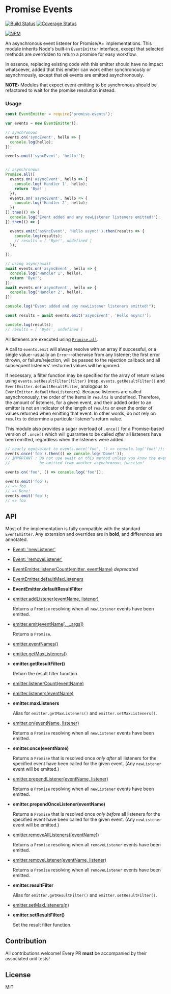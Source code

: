 # Promise Events
[![Build Status](https://travis-ci.org/yanickrochon/promise-events.svg?branch=master)](https://travis-ci.org/yanickrochon/promise-events) [![Coverage Status](https://coveralls.io/repos/yanickrochon/promise-events/badge.svg)](https://coveralls.io/r/yanickrochon/promise-events)

[![NPM](https://nodei.co/npm/promise-events.png?compact=true)](https://nodei.co/npm/promise-events/)

An asynchronous event listener for Promise/A+ implementations. This module inherits Node's built-in `EventEmitter` interface, except that selected methods are overridden to return a promise for easy workflow.

In essence, replacing existing code with this emitter should have no impact whatsoever, added that this emitter can work either synchronously or asynchrnously, except that *all* events are emitted asynchronously.

**NOTE:** Modules that expect event emitting to be synchronous should be refactored to wait for the promise resolution instead.


### Usage

```javascript
const EventEmitter = require('promise-events');

var events = new EventEmitter();

// synchronous
events.on('syncEvent', hello => {
  console.log(hello);
});

events.emit('syncEvent', 'hello!');


// asynchronous
Promise.all([
  events.on('asyncEvent', hello => {
    console.log('Handler 1', hello);
    return 'Bye!';
  }),
  events.on('asyncEvent', hello => {
    console.log('Handler 2', hello);
  })
]).then(() => {
  console.log("Event added and any newListener listeners emitted!");
}).then(() => {

  events.emit('asyncEvent', 'Hello async!').then(results => {
    console.log(results);
    // results = [ 'Bye!', undefined ]
  });

});

// using async/await
await events.on('asyncEvent', hello => {
  console.log('Handler 1', hello);
  return 'Bye!';
});
await events.on('asyncEvent', hello => {
  console.log('Handler 2', hello);
});

console.log("Event added and any newListener listeners emitted!");

const results = await events.emit('asyncEvent', 'Hello async!');

console.log(results);
// results = [ 'Bye!', undefined ]
```

All listeners are executed using [`Promise.all`](https://people.mozilla.org/~jorendorff/es6-draft.html#sec-promise.all).

A call to `events.emit` will always resolve with an array if successful, or a single value--usually an `Error`--otherwise from any listener; the first error thrown, or failure/rejection, will be passed to the rejection callback and all subsequent listeners' resturned values will be ignored.

If necessary, a filter function may be specified for the array of return values using `events.setResultFilter(filter)` (resp. `events.getResultFilter()` and `EventEmitter.defaultResultFilter`, analogous to `EventEmitter.defaultMaxListeners`). Because listeners are called asynchronously, the order of the items in `results` is undefined. Therefore, the amount of listeners, for a given event, and their added order to an emitter is not an indicator of the length of `results` or even the order of values returned when emitting that event. In other words, do not rely on `results` to determine a particular listener's return value.

This module also provides a sugar overload of `.once()` for a Promise-based version of `.once()` which will guarantee to be called *after* all listeners have been emitted, regardless when the listeners were added.

```javascript
// nearly equivalent to events.once('foo', () => console.log('foo!'));
events.once('foo').then(() => console.log('Done!'));
// IMPORTANT : Do not use await on this method unless you know the event will
//             be emitted from another asynchronous function!

events.on('foo', () => console.log('foo'));

events.emit('foo');
// => foo
// => Done!
events.emit('foo');
// => foo
```

## API

Most of the implementation is fully compatible with the standard `EventEmitter`. Any extension and overrides are in **bold**, and differences are annotated.

* [Event: 'newListener'](https://nodejs.org/api/events.html#events_event_newlistener)
* [Event: 'removeListener'](https://nodejs.org/api/events.html#events_event_removelistener)
* [EventEmitter.listenerCount(emitter, eventName)](https://nodejs.org/api/events.html#events_eventemitter_listenercount_emitter_eventname) *deprecated*
* [EventEmitter.defaultMaxListeners](https://nodejs.org/api/events.html#events_eventemitter_defaultmaxlisteners)
* **EventEmitter.defaultResultFilter**
* [emitter.addListener(eventName, listener)](https://nodejs.org/api/events.html#events_emitter_addlistener_eventname_listener)

  Returns a `Promise` resolving when all `newListener` events have been emitted.

* [emitter.emit(eventName[, ...args])](https://nodejs.org/api/events.html#events_emitter_emit_eventname_args)

  Returns a `Promise`.

* [emitter.eventNames()](https://nodejs.org/api/events.html#events_emitter_eventnames)
* [emitter.getMaxListeners()](https://nodejs.org/api/events.html#events_emitter_getmaxlisteners)
* **emitter.getResultFilter()**
  
  Return the result filter function.
  
* [emitter.listenerCount(eventName)](https://nodejs.org/api/events.html#events_emitter_listenercount_eventname)
* [emitter.listeners(eventName)](https://nodejs.org/api/events.html#events_emitter_listeners_eventname)
* **emitter.maxListeners**
  
  Alias for `emitter.getMaxListeners()` and `emitter.setMaxListeners()`.
  
* [emitter.on(eventName, listener)](https://nodejs.org/api/events.html#events_emitter_on_eventname_listener)
  
  Returns a `Promise` resolving when all `newListener` events have been emitted.
  
* **emitter.once(eventName)**
  
  Returns a `Promise` that is resolved once *only after* all listeners for the specified event have been called for the given event. (Any `newListener` event will be emitted.)
  
* [emitter.prependListener(eventName, listener)](https://nodejs.org/api/events.html#events_emitter_prependlistener_eventname_listener)
  
  Returns a `Promise` resolving when all `newListener` events have been emitted.
  
* **emitter.prependOnceListener(eventName)**
  
  Returns a `Promise` that is resolved once *only before* all listeners for the specified event have been called for the given event. (Any `newListener` event will be emitted.)
  
* [emitter.removeAllListeners([eventName])](https://nodejs.org/api/events.html#events_emitter_removealllisteners_eventname)
  
  Returns a `Promise` resolving when all `removeListener` events have been emitted.
  
* [emitter.removeListener(eventName, listener)](https://nodejs.org/api/events.html#events_emitter_removelistener_eventname_listener)
  
  Returns a `Promise` resolving when all `removeListener` events have been emitted.
  
* **emitter.resultFilter**
  
  Alias for `emitter.getResultFilter()` and `emitter.setResultFilter()`.
  
* [emitter.setMaxListeners(n)](https://nodejs.org/api/events.html#events_emitter_setmaxlisteners_n)
* **emitter.setResultFilter()**
  
  Set the result filter function.


## Contribution

All contributions welcome! Every PR **must** be accompanied by their associated
unit tests!


## License

MIT

